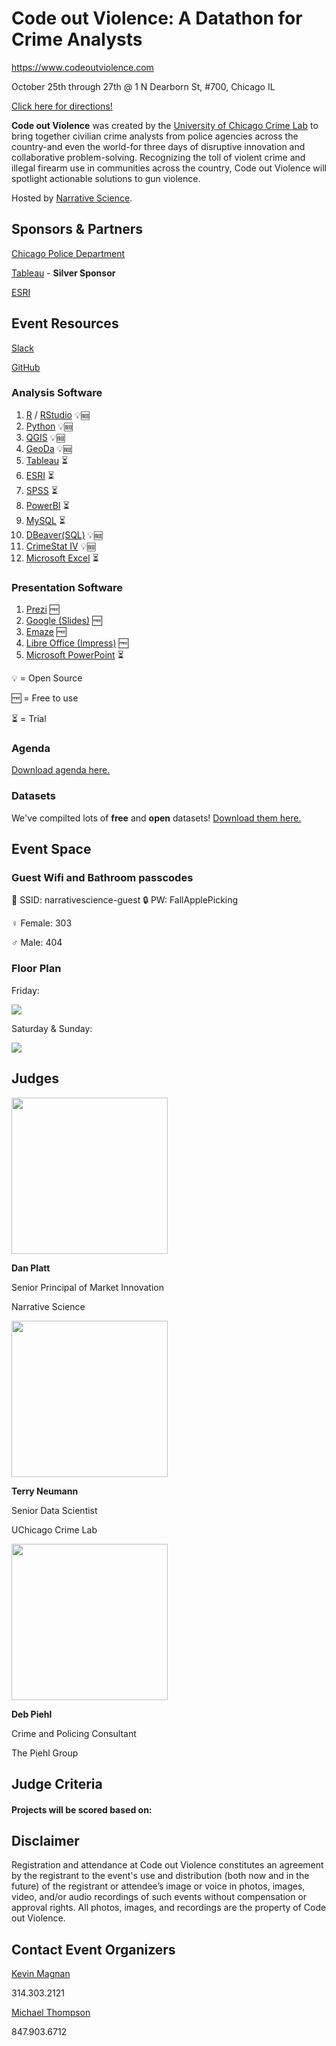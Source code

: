 # Code out Violence: A Datathon for Crime Analysts

https://www.codeoutviolence.com

October 25th through 27th @ 1 N Dearborn St, #700, Chicago IL

<a href="https://www.google.com/maps/dir/Narrative+Science,+1+N+Dearborn+St+%23700,+Chicago,+IL+60602/La+Quinta+Inn+%26+Suites+by+Wyndham+Chicago+Downtown,+1+S+Franklin+St,+Chicago,+IL+60606/@41.8820435,-87.6365347,16z/data=!3m1!4b1!4m13!4m12!1m5!1m1!1s0x880e2ca849651183:0xfab62e2d7eb78670!2m2!1d-87.6292575!2d41.8822408!1m5!1m1!1s0x880e2cb917612563:0xc11a7a2742e58557!2m2!1d-87.6350572!2d41.8815453" target="_blank">Click here for directions!</a>

**Code out Violence** was created by the [University of Chicago Crime Lab](https://urbanlabs.uchicago.edu/labs/crime) to bring together civilian crime analysts from police agencies across the country-and even the world-for three days of disruptive innovation and collaborative problem-solving. Recognizing the toll of violent crime and illegal firearm use in communities across the country, Code out Violence will spotlight actionable solutions to gun violence.

Hosted by [Narrative Science](https://narrativescience.com/).

## Sponsors & Partners

[Chicago Police Department](https://home.chicagopolice.org)

[Tableau](https://tableau.com) - **Silver Sponsor** 

[ESRI](https://www.esri.com/en-us/home)

## Event Resources

[Slack](https://codeoutviolence.slack.com/)

[GitHub](https://github.com/code-out-violence/)

### Analysis Software
1. [R](https://cran.r-project.org/) / [RStudio](https://rstudio.com/products/rstudio/download/?utm_source=downloadrstudio&utm_medium=Site&utm_campaign=home-hero-cta#download) 💡🆓
2. [Python](https://www.python.org/downloads/) 💡🆓
3. [QGIS](https://qgis.org/en/site/forusers/download.html) 💡🆓
4. [GeoDa](https://geodacenter.github.io/download.html) 💡🆓
5. [Tableau](https://www.tableau.com/products/desktop/download) ⏳
6. [ESRI](https://www.esri.com/en-us/arcgis/products/arcgis-pro/overview) ⏳
7. [SPSS](https://www.ibm.com/analytics/spss-trials) ⏳
8. [PowerBI](https://powerbi.microsoft.com/en-us/get-started/) ⏳
9. [MySQL](https://www.mysql.com/downloads/) ⏳
10. [DBeaver(SQL)](https://dbeaver.io/download/) 💡🆓
11. [CrimeStat IV](https://nij.ojp.gov/topics/articles/crimestat-spatial-statistics-program-analysis-crime-incident-locations) 💡🆓
12. [Microsoft Excel](https://products.office.com/en-us/try) ⏳

### Presentation Software
1. [Prezi](https://prezi.com/) 🆓
2. [Google (Slides)](https://www.google.com/slides/about/) 🆓
3. [Emaze](https://www.emaze.com/) 🆓
4. [Libre Office (Impress)](https://www.libreoffice.org/) 🆓
5. [Microsoft PowerPoint](https://products.office.com/en-us/try) ⏳

💡 = Open Source

🆓 = Free to use

⏳ = Trial

### Agenda
[Download agenda here.](agenda.pdf)

### Datasets
We've compilted lots of **free** and **open** datasets! [Download them here.](https://github.com/Code-out-Violence/codeoutviolence.com/blob/master/Datathon%20Data%20Sources.pdf)

## Event Space 

### Guest Wifi and Bathroom passcodes

📡 SSID: narrativescience-guest
🔒 PW: FallApplePicking



♀️ Female: 303

♂️  Male: 404

### Floor Plan

Friday:

![](https://www.codeoutviolence.com/images/Floor_Plan_Friday.png)

Saturday & Sunday:

![](https://www.codeoutviolence.com/images/Floor_Plan_Edited.jpg)

## Judges

<img src="https://www.codeoutviolence.com/images/danplatt.jpg" 
  width="250px" height="250px"/><figcaption>
  **Dan Platt**

  Senior Principal of Market Innovation

  Narrative Science</figcaption>
  
<img src="https://www.codeoutviolence.com/images/terryneumann.png" 
  width="250px" height="250px"/><figcaption>
  **Terry Neumann**

  Senior Data Scientist

  UChicago Crime Lab</figcaption>

<img src="https://www.codeoutviolence.com/images/debpiehl.png" 
  width="250px" height="250px"/><figcaption>
  **Deb Piehl**
  
  Crime and Policing Consultant
  
  The Piehl Group</figcaption>


## Judge Criteria

#### Projects will be scored based on:

## Disclaimer

Registration and attendance at Code out Violence constitutes an agreement by the registrant to the event's use and distribution (both now and in the future) of the registrant or attendee’s image or voice in photos, images, video, and/or audio recordings of such events without compensation or approval rights. All photos, images, and recordings are the property of Code out Violence.

## Contact Event Organizers

[Kevin Magnan](mailto:kmagnan@uchicago.edu)

314.303.2121

[Michael Thompson](mailto:mthompson16@uchicago.edu)

847.903.6712
